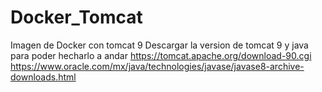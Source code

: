 # Docker_Tomcat
Imagen de Docker con tomcat 9
Descargar la version de tomcat 9 y java para poder hecharlo a andar
https://tomcat.apache.org/download-90.cgi
https://www.oracle.com/mx/java/technologies/javase/javase8-archive-downloads.html
